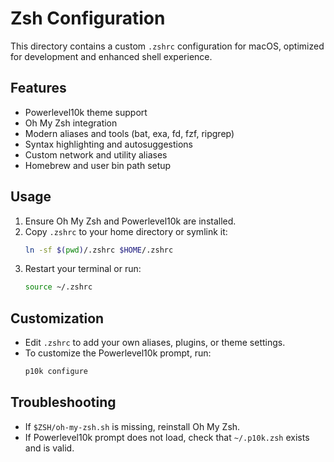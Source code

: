 # Zsh Configuration

This directory contains a custom `.zshrc` configuration for macOS, optimized for development and enhanced shell experience.

## Features
- Powerlevel10k theme support
- Oh My Zsh integration
- Modern aliases and tools (bat, exa, fd, fzf, ripgrep)
- Syntax highlighting and autosuggestions
- Custom network and utility aliases
- Homebrew and user bin path setup

## Usage
1. Ensure Oh My Zsh and Powerlevel10k are installed.
2. Copy `.zshrc` to your home directory or symlink it:
   ```sh
   ln -sf $(pwd)/.zshrc $HOME/.zshrc
   ```
3. Restart your terminal or run:
   ```sh
   source ~/.zshrc
   ```

## Customization
- Edit `.zshrc` to add your own aliases, plugins, or theme settings.
- To customize the Powerlevel10k prompt, run:
  ```sh
  p10k configure
  ```

## Troubleshooting
- If `$ZSH/oh-my-zsh.sh` is missing, reinstall Oh My Zsh.
- If Powerlevel10k prompt does not load, check that `~/.p10k.zsh` exists and is valid.
